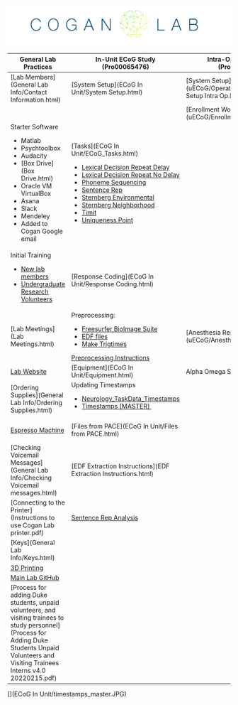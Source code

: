 ![](lab_logo.png)

| **General Lab Practices**                                                                                                                                                                                                                                     | **In-Unit ECoG Study (Pro00065476)**                                                                                                                                                                                                                                                                                                                                                                                                                                                                                                                                                                                                                                                                                       | **Intra-Op µECoG Study (Pro00072892)**                               | **Studying Human Cognition Using EEG (Pro00090492)**                                                                                                                                                                                                                                                                                                                          |
|---------------------------------------------------------------------------------------------------------------------------------------------------------------------------------------------------------------------------------------------------------------|----------------------------------------------------------------------------------------------------------------------------------------------------------------------------------------------------------------------------------------------------------------------------------------------------------------------------------------------------------------------------------------------------------------------------------------------------------------------------------------------------------------------------------------------------------------------------------------------------------------------------------------------------------------------------------------------------------------------------|----------------------------------------------------------------------|-------------------------------------------------------------------------------------------------------------------------------------------------------------------------------------------------------------------------------------------------------------------------------------------------------------------------------------------------------------------------------|
| [Lab Members](General Lab Info/Contact Information.html)                                                                                                                                                                                                      | [System Setup](ECoG In Unit/System Setup.html)                                                                                                                                                                                                                                                                                                                                                                                                                                                                                                                                                                                                                                                                             | [System Setup](uECoG/Operation/Equipment/System Setup Intra Op.html) | System Setup                                                                                                                                                                                                                                                                                                                                                                  |
|                                                                                                                                                                                                                                                               |                                                                                                                                                                                                                                                                                                                                                                                                                                                                                                                                                                                                                                                                                                                            | [Enrollment Workflow](uECoG/Enrollment Workflow.pdf)                 |                                                                                                                                                                                                                                                                                                                                                                               |
| Starter Software <ul> <li> Matlab </li> <li> Psychtoolbox </li> <li> Audacity </li> <li> [Box Drive](Box Drive.html) </li> <li> Oracle VM VirtualBox </li> <li> Asana </li> <li> Slack </li> <li> Mendeley </li> <li> Added to Cogan Google email </li> </ul> | [Tasks](ECoG In Unit/ECoG_Tasks.html) <ul><li><a href="ECoG In Unit/Lexical Decision Repeat Delay.html">Lexical Decision Repeat Delay</a></li><li><a href="ECoG In Unit/Lexical Decision Repeat No Delay.html">Lexical Decision Repeat No Delay</a></li><li><a href="ECoG In Unit/Phoneme Sequencing.html">Phoneme Sequencing</a></li><li><a href="ECoG In Unit/Sentence Rep.html">Sentence Rep</a></li><li><a href="ECoG In Unit/ECoG_SternbergEnvironment.html">Sternberg Environmental</a></li><li><a href="ECoG In Unit/ECoG_SternbergNeighborhood.html">Sternberg Neighborhood</a></li><li><a href="ECoG In Unit/Timit.html">Timit</a></li><li><a href="ECoG In Unit/Uniqueness Point.html">Uniqueness Point</a></li> |                                                                      | Tasks <ul><li><a href="EEG/Environmental Sternberg.html">Sternberg Environmental</a></li><li><a href="EEG/Neighborhood Sternberg.html">Sternberg Neighborhood</a></li><li><a href="EEG/Two Beeps.html">TwoBeeps</a></li><li><a href="EEG/Checkerboard Contrast Combo.html">Checkerboard Contrast Combo</a></li><li><a href="EEG/Jaw Movement.html">Jaw Movement</a></li></ul> |
| Initial Training <ul><li><a href="General Lab Info/New Lab Members.html">New lab members</a></li><li><a href="General Lab Info/Undergraduate Research Volunteers/Undergraduate Research Volunteers.html">Undergraduate Research Volunteers</a></li></ul>      | [Response Coding](ECoG In Unit/Response Coding.html)                                                                                                                                                                                                                                                                                                                                                                                                                                                                                                                                                                                                                                                                       |                                                                      | [Visit 1: EEG](EEG/EEG Visit 1.html)                                                                                                                                                                                                                                                                                                                                          |
| [Lab Meetings](Lab Meetings.html)                                                                                                                                                                                                                             | Preprocessing: <ul><li><a href="ECoG In Unit/Freesurfer BioImage Suite.html">Freesurfer BioImage Suite</a></li><li><a href="ECoG In Unit/Preprocessing_EDFs.html">EDF files</a></li><li><a href="ECoG In Unit/Make Trig Times.html">Make Trigtimes</a></li></ul><a href="ECoG In Unit/Preprocessing Instructions.html" search_id="undefined">Preprocessing Instructions</a>                                                                                                                                                                                                                                                                                                                                                | [Anesthesia Report Log](uECoG/Anesthesia Report Log.html)            | Visit 2: MRI [Safety Screening Form](EEG/90492_MR_Screening_Form.pdf)                                                                                                                                                                                                                                                                                                         |
| [Lab Website](https://www.coganlab.org/)                                                                                                                                                                                                                      | [Equipment](ECoG In Unit/Equipment.html)                                                                                                                                                                                                                                                                                                                                                                                                                                                                                                                                                                                                                                                                                   | Alpha Omega System                                                   | [CapTrak](EEG/CapTrak.html)                                                                                                                                                                                                                                                                                                                                                   |
| [Ordering Supplies](General Lab Info/Ordering Supplies.html)                                                                                                                                                                                                  | Updating Timestamps <ul><li><a href="ECoG In Unit/Neurology Time Stamps.html">Neurology_TaskData_Timestamps</a></li><li><a href="ECoG In Unit/Timestamps Master.html" search_id="undefined">Timestamps [MASTER]&nbsp;</a></li></ul><a href="ECoG In Unit/timestamps_master.JPG" search_id="undefined"></a>                                                                                                                                                                                                                                                                                                                                                                                                                 |                                                                      | [Source Localization](Data Analysis.html)                                                                                                                                                                                                                                                                                                                                     |
| [Espresso Machine](http://wysrt.cnwfk.servertrust.com/v/vspfiles/manuals/Vetrano_New_Owners_Manual.pdf)                                                                                                                                                       | [Files from PACE](ECoG In Unit/Files from PACE.html)                                                                                                                                                                                                                                                                                                                                                                                                                                                                                                                                                                                                                                                                       |                                                                      | [Brain Stimulation Research Center (BSRC) Policies](EEG/BSRC Policies and procedures.pdf)                                                                                                                                                                                                                                                                                     |
| [Checking Voicemail Messages](General Lab Info/Checking Voicemail messages.html)                                                                                                                                                                              | [EDF Extraction Instructions](EDF Extraction Instructions.html)                                                                                                                                                                                                                                                                                                                                                                                                                                                                                                                                                                                                                                                            |                                                                      | [Accessing BIAC Data](EEG/MRI_Structural_Images/Accessing BIAC data.html)                                                                                                                                                                                                                                                                                                     |
| [Connecting to the Printer](Instructions to use Cogan Lab printer.pdf)                                                                                                                                                                                        | [Sentence Rep Analysis](https://github.com/coganlab/SentenceRep_analysis)                                                                                                                                                                                                                                                                                                                                                                                                                                                                                                                                                                                                                                                  |                                                                      |                                                                                                                                                                                                                                                                                                                                                                               |
| [Keys](General Lab Info/Keys.html)                                                                                                                                                                                                                            |                                                                                                                                                                                                                                                                                                                                                                                                                                                                                                                                                                                                                                                                                                                            |                                                                      |                                                                                                                                                                                                                                                                                                                                                                               |
| [3D Printing](/w/file/137104788/3D_Printing_3DprinterOS.pptx)                                                                                                                                                                                                 |                                                                                                                                                                                                                                                                                                                                                                                                                                                                                                                                                                                                                                                                                                                            |                                                                      |                                                                                                                                                                                                                                                                                                                                                                               |
| [Main Lab GitHub](https://github.com/coganlab/IEEG_Pipelines)                                                                                                                                                                                                 |                                                                                                                                                                                                                                                                                                                                                                                                                                                                                                                                                                                                                                                                                                                            |                                                                      |                                                                                                                                                                                                                                                                                                                                                                               |
| [Process for adding Duke students, unpaid volunteers, and visiting trainees to study personnel](Process for Adding Duke Students Unpaid Volunteers and Visiting Trainees Interns v4.0 20220215.pdf)                                                           |                                                                                                                                                                                                                                                                                                                                                                                                                                                                                                                                                                                                                                                                                                                            |                                                                      |                                                                                                                                                                                                                                                                                                                                                                               |


[](ECoG In Unit/timestamps_master.JPG)